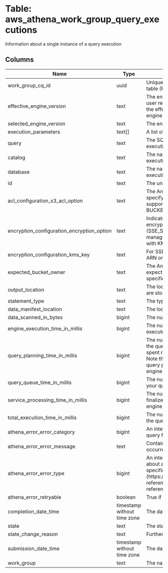 
# Table: aws_athena_work_group_query_executions
Information about a single instance of a query execution
## Columns
| Name        | Type           | Description  |
| ------------- | ------------- | -----  |
|work_group_cq_id|uuid|Unique CloudQuery ID of aws_athena_work_groups table (FK)|
|effective_engine_version|text|The engine version on which the query runs If the user requests a valid engine version other than Auto, the effective engine version is the same as the engine version that the user requested|
|selected_engine_version|text|The engine version requested by the user|
|execution_parameters|text[]|A list of values for the parameters in a query|
|query|text|The SQL query statements which the query execution ran|
|catalog|text|The name of the data catalog used in the query execution|
|database|text|The name of the database used in the query execution|
|id|text|The unique identifier for each query execution|
|acl_configuration_s3_acl_option|text|The Amazon S3 canned ACL that Athena should specify when storing query results Currently the only supported canned ACL is BUCKET_OWNER_FULL_CONTROL|
|encryption_configuration_encryption_option|text|Indicates whether Amazon S3 server-side encryption with Amazon S3-managed keys (SSE_S3), server-side encryption with KMS-managed keys (SSE_KMS), or client-side encryption with KMS-managed keys (CSE_KMS) is used|
|encryption_configuration_kms_key|text|For SSE_KMS and CSE_KMS, this is the KMS key ARN or ID|
|expected_bucket_owner|text|The Amazon Web Services account ID that you expect to be the owner of the Amazon S3 bucket specified by ResultConfiguration$OutputLocation|
|output_location|text|The location in Amazon S3 where your query results are stored, such as s3://path/to/query/bucket/|
|statement_type|text|The type of query statement that was run|
|data_manifest_location|text|The location and file name of a data manifest file|
|data_scanned_in_bytes|bigint|The number of bytes in the data that was queried|
|engine_execution_time_in_millis|bigint|The number of milliseconds that the query took to execute|
|query_planning_time_in_millis|bigint|The number of milliseconds that Athena took to plan the query processing flow This includes the time spent retrieving table partitions from the data source Note that because the query engine performs the query planning, query planning time is a subset of engine processing time|
|query_queue_time_in_millis|bigint|The number of milliseconds that the query was in your query queue waiting for resources|
|service_processing_time_in_millis|bigint|The number of milliseconds that Athena took to finalize and publish the query results after the query engine finished running the query|
|total_execution_time_in_millis|bigint|The number of milliseconds that Athena took to run the query|
|athena_error_error_category|bigint|An integer value that specifies the category of a query failure error|
|athena_error_error_message|text|Contains a short description of the error that occurred|
|athena_error_error_type|bigint|An integer value that provides specific information about an Athena query error For the meaning of specific values, see the Error Type Reference (https://docsawsamazoncom/athena/latest/ug/error-referencehtml#error-reference-error-type-reference) in the Amazon Athena User Guide|
|athena_error_retryable|boolean|True if the query might succeed if resubmitted|
|completion_date_time|timestamp without time zone|The date and time that the query completed|
|state|text|The state of query execution|
|state_change_reason|text|Further detail about the status of the query|
|submission_date_time|timestamp without time zone|The date and time that the query was submitted|
|work_group|text|The name of the workgroup in which the query ran|
